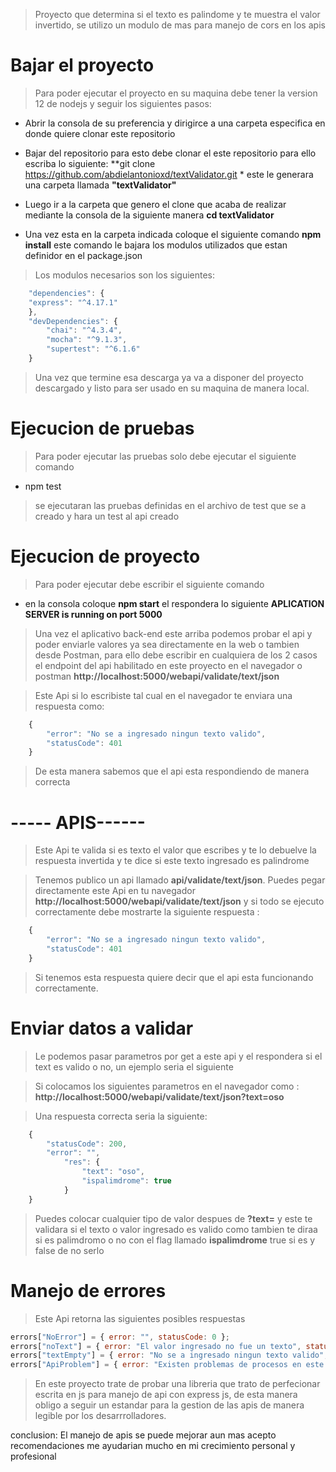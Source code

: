 > Proyecto que determina si el texto es palindome y te muestra el valor invertido, se utilizo un modulo de mas para manejo de cors en los apis

# Bajar el proyecto

> Para poder ejecutar el proyecto en su maquina debe tener la version 12 de nodejs y seguir los siguientes pasos:

- Abrir la consola de su preferencia y dirigirce a una carpeta especifica en donde quiere clonar este repositorio 

-  Bajar del repositorio para esto debe clonar el este repositorio para ello escriba lo siguiente:   **git clone https://github.com/abdielantonioxd/textValidator.git * este le generara una carpeta llamada **"textValidator"**

- Luego ir a la carpeta que genero el clone que acaba de realizar  mediante la consola de la siguiente manera  **cd textValidator**
-  Una vez esta en la carpeta indicada coloque el siguiente comando **npm install**  este comando le bajara los modulos utilizados que estan definidor en el package.json

> Los modulos necesarios son los siguientes: 
```js
    "dependencies": {
    "express": "^4.17.1"
    },
    "devDependencies": {
        "chai": "^4.3.4",
        "mocha": "^9.1.3",
        "supertest": "^6.1.6"
    }

```

> Una vez que termine esa descarga ya va a disponer del proyecto descargado y listo para ser usado  en su maquina de manera local.

# Ejecucion de pruebas

> Para poder ejecutar las pruebas solo debe ejecutar el siguiente comando

- npm test

> se ejecutaran las pruebas definidas en el archivo de test que se a creado y hara un test al api creado 



# Ejecucion de proyecto

> Para poder ejecutar debe escribir el siguiente comando

- en la consola coloque **npm start**  el respondera lo siguiente **APLICATION SERVER is running on port 5000**

> Una vez el aplicativo back-end este arriba podemos probar el api y poder enviarle valores ya sea directamente en la web o tambien desde Postman, para ello debe escribir en cualquiera de los 2 casos el endpoint del api habilitado en este proyecto en el navegador o postman  **http://localhost:5000/webapi/validate/text/json**  



> Este Api  si lo escribiste tal cual en el navegador te enviara una respuesta como:
```js
    {
        "error": "No se a ingresado ningun texto valido",
        "statusCode": 401
    }
```


> De esta manera sabemos que el api esta respondiendo de manera correcta 

# ----- APIS------
> Este Api te valida si es texto el valor que escribes y te lo debuelve la respuesta invertida y te dice si este texto ingresado es palindrome



> Tenemos publico un api llamado **api/validate/text/json**.
> Puedes pegar directamente este Api en tu navegador **http://localhost:5000/webapi/validate/text/json** y si todo se ejecuto correctamente debe mostrarte la siguiente respuesta :

```js
    {
        "error": "No se a ingresado ningun texto valido",
        "statusCode": 401
    }

```

> Si tenemos esta respuesta quiere decir que el api esta funcionando correctamente.


# Enviar datos a validar 
> Le podemos pasar parametros por get a este api y el respondera si el text es valido o no, un ejemplo seria el siguiente 

> Si colocamos los siguientes parametros en el  navegador como :  **http://localhost:5000/webapi/validate/text/json?text=oso**

> Una respuesta correcta seria la siguiente: 

```js
    {
        "statusCode": 200,
        "error": "",
            "res": {
                "text": "oso",
                "ispalimdrome": true
            }
    }
```

> Puedes colocar cualquier tipo de valor  despues de   **?text=**  y este te validara si el texto o  valor ingresado es valido como tambien te diraa si es palimdromo o no con el flag llamado **ispalimdrome** true si es y false de no serlo


# Manejo de errores
> Este Api retorna  las siguientes posibles respuestas 
```js
errors["NoError"] = { error: "", statusCode: 0 };
errors["noText"] = { error: "El valor ingresado no fue un texto", statusCode: 400 };
errors["textEmpty"] = { error: "No se a ingresado ningun texto valido", statusCode: 401 };
errors["ApiProblem"] = { error: "Existen problemas de procesos en este API", statusCode: 402 };
```
> En este proyecto  trate de probar una libreria que trato de perfecionar  escrita en js para manejo de api con express js, de esta manera obligo a seguir un estandar para la gestion de las apis de manera legible por los desarrrolladores.


conclusion:
     El manejo de apis se puede mejorar aun mas  acepto recomendaciones me ayudarian mucho en mi crecimiento personal y profesional
